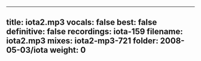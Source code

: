 
---
title: iota2.mp3
vocals: false
best: false
definitive: false
recordings: iota-159
filename: iota2.mp3
mixes: iota2-mp3-721
folder: 2008-05-03/iota
weight: 0
---
